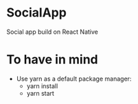 # SocialApp
Social app build on React Native

# To have in mind
- Use yarn as a default package manager:
    - yarn install
    - yarn start

